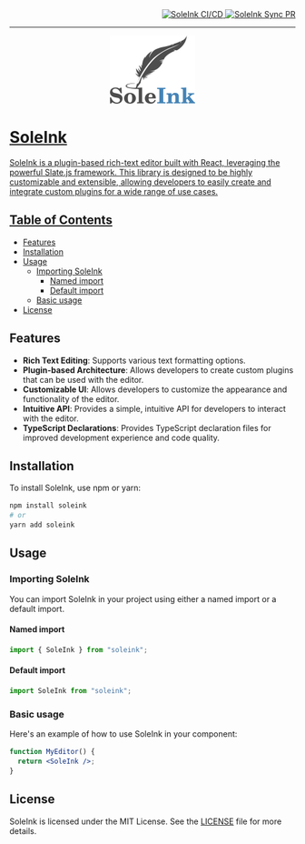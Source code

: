 <div align="right">
  <a href="https://github.com/solecms/soleink/actions/workflows/ci-cd.yml">
    <img src="https://github.com/solecms/soleink/actions/workflows/ci-cd.yml/badge.svg" alt="SoleInk CI/CD">
  </a>
  <a href="https://github.com/solecms/soleink/actions/workflows/sync-pr-issue.yml">
    <img src="https://github.com/solecms/soleink/actions/workflows/sync-pr-issue.yml/badge.svg" alt="SoleInk Sync PR">
</div>

_____

<div align="center">
  <img src="assets/soleink-logo.svg" alt="SoleInk" width="150"/>
</div>


# SoleInk

SoleInk is a plugin-based rich-text editor built with React, leveraging the powerful Slate.js framework. This library is designed to be highly customizable and extensible, allowing developers to easily create and integrate custom plugins for a wide range of use cases.

## Table of Contents
- [Features](#features)
- [Installation](#installation)
- [Usage](#usage)
  - [Importing SoleInk](#importing-soleink)
    - [Named import](#named-import)
    - [Default import](#default-import)
  - [Basic usage](#basic-usage)
- [License](#license)

## Features

- **Rich Text Editing**: Supports various text formatting options.
- **Plugin-based Architecture**: Allows developers to create custom plugins that can be used with the editor.
- **Customizable UI**: Allows developers to customize the appearance and functionality of the editor.
- **Intuitive API**: Provides a simple, intuitive API for developers to interact with the editor.
- **TypeScript Declarations**: Provides TypeScript declaration files for improved development experience and code quality.


## Installation

To install SoleInk, use npm or yarn:

```bash
npm install soleink
# or
yarn add soleink
```

## Usage

### Importing SoleInk
You can import SoleInk in your project using either a named import or a default import.

#### Named import
```jsx
import { SoleInk } from "soleink";
```

#### Default import
```jsx
import SoleInk from "soleink";
```

### Basic usage
Here's an example of how to use SoleInk in your component:
```jsx
function MyEditor() {
  return <SoleInk />;
}
```

## License

SoleInk is licensed under the MIT License. See the [LICENSE](LICENSE) file for more details.
